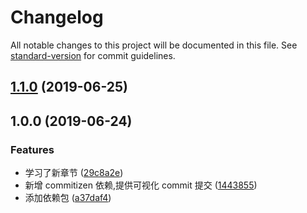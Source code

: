# Changelog

All notable changes to this project will be documented in this file. See [standard-version](https://github.com/conventional-changelog/standard-version) for commit guidelines.

## [1.1.0](https://github.com/zhixinpeng/Blog/compare/v1.0.0...v1.1.0) (2019-06-25)



## 1.0.0 (2019-06-24)

### Features

- 学习了新章节 ([29c8a2e](https://github.com/zhixinpeng/Blog/commit/29c8a2e))
- 新增 commitizen 依赖,提供可视化 commit 提交 ([1443855](https://github.com/zhixinpeng/Blog/commit/1443855))
- 添加依赖包 ([a37daf4](https://github.com/zhixinpeng/Blog/commit/a37daf4))
